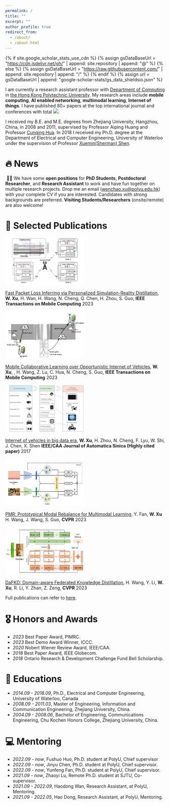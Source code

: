```yaml
---
permalink: /
title: ""
excerpt: ""
author_profile: true
redirect_from: 
  - /about/
  - /about.html
---
```

{% if site.google_scholar_stats_use_cdn %}
{% assign gsDataBaseUrl = "https://cdn.jsdelivr.net/gh/" | append: site.repository | append: "@" %}
{% else %}
{% assign gsDataBaseUrl = "https://raw.githubusercontent.com/" | append: site.repository | append: "/" %}
{% endif %}
{% assign url = gsDataBaseUrl | append: "google-scholar-stats/gs_data_shieldsio.json" %}
<!-- {% assign gs_data = site.google-scholar-stats.gs_data.json %}
Total Google Scholar Citations: {{ gs_data.citedby }} -->
<script>
  fetch('{{ url }}')
    .then(response => response.json())
    .then(data => {
      var citedBy = data.message;
      // 在这里可以使用 citedBy 变量，它包含了被引用次数
      console.log("被引用次数:", citedBy);
      document.getElementById('total_cit').innerHTML = citedBy;
    });
</script>

<span class='anchor' id='about-me'></span>

I am currently a research assistant professor with [Department of Computing](https://www.polyu.edu.hk/comp/) in [the Hong Kong Polytechnic University](https://www.polyu.edu.hk/comp/people/academic-staff/dr-xu-wenchao/). My research areas include **mobile computing**, **AI enabled networking**, **multimodal learning**, **Internet of things**. I have published 80+ papers at the top international journal and conferences with total <a href='https://scholar.google.com/citations?user=xaTK57QAAAAJ'><img src="https://img.shields.io/endpoint?url={{ url | url_encode }}&logo=Google%20Scholar&labelColor=f6f6f6&color=9cf&style=flat&label=citations" class="original-size"></a>. 

I received my B.E. and M.E. degrees from Zhejiang University, Hangzhou, China, in 2008 and 2011, supervised by Professor Aiping Huang and Professor [Cunqing Hua](https://english.seiee.sjtu.edu.cn/english/detail/2130_1317.htm). In 2018 I received my Ph.D. degree at the Department of Electrical and Computer Engineering, University of Waterloo under the supervision of Professor [Xuemin(Sherman) Shen](https://uwaterloo.ca/scholar/sshen). 

<!-- <a href='https://scholar.google.com/citations?user=xaTK57QAAAAJ&hl=zh-CN&oi=ao'>google scholar citations <strong><span id='total_cit'></span></strong></a> -->
# 🔥 News

&nbsp;🎉🎉 We have some **open positions** for **PhD Students**, **Postdoctoral Researcher**, and **Research Assistant** to work and have fun together on multiple research projects. Drop me an email (wenchao.xu@polyu.edu.hk) with your complete CV if you are interested. Candidates with strong backgrounds are preferred. **Visiting Students/Researchers** (onsite/remote) are also welcome!



# 📝 Selected Publications
<style>
    img {
        width: 250px;
        height: 150px;
    }
    .badge {
      display: none;
      position: absolute;
      top: -40px; /* 调整这个值来控制 badge 与图片的间距 */
      left: 50%;
      transform: translateX(-50%);
      /* background-color: white; */
      padding: 5px 10px;
    }
    .original-size {
      width: auto;
      height: auto;
    }

    /* .paper-box-image {
      position: relative;
    } */
</style>


<!--  style='width: 500px; height: 300px;' -->
<div class='paper-box'><div class='paper-box-image'><div><div class="badge">IEEE T MOBILE COMPUT 2023</div><img src='../images/TMC23-1.png'></div></div><div class='paper-box-text' markdown="1">

[Fast Packet Loss Inferring via Personalized Simulation-Reality Distillation](https://ieeexplore.ieee.org/abstract/document/10138917?casa_token=y8s7T1JqJmgAAAAA:A00d3DOaD0es1lS3I4uXfukHT1IInBTFOSVzNo4T898_E9L9oSlsJZsgUNYZd6cDFHNuAvHHIA), **W. Xu**, H. Wan, H. Wang, N. Cheng, Q. Chen, H. Zhou, S. Guo, **IEEE Transactions on Mobile Computing** 2023
</div>
</div>

<div class='paper-box'><div class='paper-box-image'><div><div class="badge">IEEE T MOBILE COMPUT 2023</div><img src='../images/TMC23-2.png'></div></div><div class='paper-box-text' markdown="1">

[Mobile Collaborative Learning over Opportunistic Internet of Vehicles](https://ieeexplore.ieee.org/document/10119206), **W. Xu**, , H. Wang, Z. Lu, C. Hua, N. Cheng, S. Guo, **IEEE Transactions on Mobile Computing** 2023
</div>
</div>

<div class='paper-box'><div class='paper-box-image'><div><div class="badge">IEEE-CAA J AUTOMATIC 2017</div><img src='../images/AUTOMATIC17.png'></div></div><div class='paper-box-text' markdown="1">

[Internet of vehicles in big data era](https://ieeexplore.ieee.org/abstract/document/8232587), **W. Xu**, H. Zhou, N. Cheng, F. Lyu, W. Shi, J. Chen, X. Shen **IEEE/CAA Journal of Automatica Sinica (Highly cited paper)** 2017
</div>
</div>

<div class='paper-box'><div class='paper-box-image'><div><div class="badge">CVPR 2023</div><img src='../images/CVPR23-1.png'></div></div><div class='paper-box-text' markdown="1">

[PMR: Prototypical Modal Rebalance for Multimodal Learning](https://openaccess.thecvf.com/content/CVPR2023/html/Fan_PMR_Prototypical_Modal_Rebalance_for_Multimodal_Learning_CVPR_2023_paper.html), Y. Fan, **W. Xu** H. Wang, J. Wang, S. Guo, **CVPR** 2023
</div>
</div>

<div class='paper-box'><div class='paper-box-image'><div><div class="badge">CVPR 2023</div><img src='../images/CVPR23-2.png'></div></div><div class='paper-box-text' markdown="1">

[DaFKD: Domain-aware Federated Knowledge Distillation](https://openaccess.thecvf.com/content/CVPR2023/html/Wang_DaFKD_Domain-Aware_Federated_Knowledge_Distillation_CVPR_2023_paper.html), H. Wang, Y. Li, **W. Xu**, R. Li, Y. Zhan, Z. Zeng, **CVPR** 2023
</div>
</div>

Full publications can refer to [here](./_pages/pub.md ':include').

# 🎖 Honors and Awards

- *2023* Best Paper Award, PIMRC.
- *2023* Best Demo Award Winner, ICCC.
- *2020* Nobert Wiener Review Award, IEEE/CAA.
- *2018* Best Paper Award, IEEE Globecom.
- *2018* Ontario Research & Development Challenge Fund Bell Scholarship.

# 📖 Educations

- *2014.09 - 2018.09*, Ph.D., Electrical and Computer Engineering, University of Waterloo, Canada
- *2008.09 - 2011.03*, Master of Engineering, Information and Communication Engineering, Zhejiang University, China.
- *2004.09 - 2008.06*, Bachelor of Engineering, Communications Engineering, Chu Kochen Honors College, Zhejiang University, China.

# 💻 Mentoring

- *2022.09 - now*, Fushuo Huo, Ph.D. student at PolyU, Chief supervisor
- *2022.09 - now*, Jinyu Chen, Ph.D. student at PolyU, Chief supervisor.
- *2022.09 - now*, Yunfeng Fan, Ph.D. student at PolyU, Chief supervisor.
- *2021.09 - now*, Zhaoyi Lu, Remote Ph.D. student at SJTU, Co-supervisor.
- *2021.09 - 2022.09*, Haodong Wan, Research Assistant, at PolyU, Mentoring.
- *2021.09 - 2022.05*, Hao Dong, Research Assistant, at PolyU, Mentoring.


